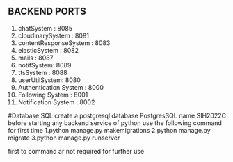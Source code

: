 
##  BACKEND PORTS

1. chatSystem : 8085
2. cloudinarySystem : 8081
3. contentResponseSystem : 8083
4. elasticSystem : 8082
5. mails : 8087
6. notifSystem: 8089
7. ttsSystem : 8088
8. userUtilSystem: 8080
9. Authentication System : 8000
10. Following System : 8001
11. Notification System : 8002

#Database SQL
create a postgresql database
PostgresSQL name
SIH2022C 
before starting any backend service of python use the following command for first time
1.python manage.py makemigrations
2.python manage.py migrate
3.python manage.py runserver

first to command ar not required for further use

